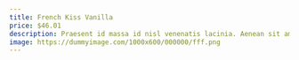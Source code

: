 ```yaml
---
title: French Kiss Vanilla
price: $46.01
description: Praesent id massa id nisl venenatis lacinia. Aenean sit amet justo. Morbi ut odio.
image: https://dummyimage.com/1000x600/000000/fff.png
---
```

